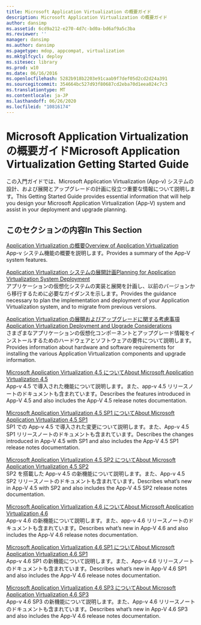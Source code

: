 ```yaml
---
title: Microsoft Application Virtualization の概要ガイド
description: Microsoft Application Virtualization の概要ガイド
author: dansimp
ms.assetid: 6cd9a212-e270-4d7c-bd0a-bd6af9a5c3ba
ms.reviewer: ''
manager: dansimp
ms.author: dansimp
ms.pagetype: mdop, appcompat, virtualization
ms.mktglfcycl: deploy
ms.sitesec: library
ms.prod: w10
ms.date: 06/16/2016
ms.openlocfilehash: 5282b918b2203e91caab9f7def05d2cd2d24a391
ms.sourcegitcommit: 354664bc527d93f80687cd2eba70d1eea024c7c3
ms.translationtype: MT
ms.contentlocale: ja-JP
ms.lasthandoff: 06/26/2020
ms.locfileid: "10816174"
---
```

# <span data-ttu-id="81881-103">Microsoft Application Virtualization の概要ガイド</span><span class="sxs-lookup"><span data-stu-id="81881-103">Microsoft Application Virtualization Getting Started Guide</span></span>


<span data-ttu-id="81881-104">この入門ガイドでは、Microsoft Application Virtualization (App-v) システムの設計、および展開とアップグレードの計画に役立つ重要な情報について説明します。</span><span class="sxs-lookup"><span data-stu-id="81881-104">This Getting Started Guide provides essential information that will help you design your Microsoft Application Virtualization (App-V) system and assist in your deployment and upgrade planning.</span></span>

## <span data-ttu-id="81881-105">このセクションの内容</span><span class="sxs-lookup"><span data-stu-id="81881-105">In This Section</span></span>


<a href="" id="overview-of-application-virtualization"></a>[<span data-ttu-id="81881-106">Application Virtualization の概要</span><span class="sxs-lookup"><span data-stu-id="81881-106">Overview of Application Virtualization</span></span>](overview-of-application-virtualization.md)  
<span data-ttu-id="81881-107">App-v システム機能の概要を説明します。</span><span class="sxs-lookup"><span data-stu-id="81881-107">Provides a summary of the App-V system features.</span></span>

<a href="" id="planning-for-application-virtualization-system-deployment"></a>[<span data-ttu-id="81881-108">Application Virtualization システムの展開計画</span><span class="sxs-lookup"><span data-stu-id="81881-108">Planning for Application Virtualization System Deployment</span></span>](planning-for-application-virtualization-system-deployment.md)  
<span data-ttu-id="81881-109">アプリケーションの仮想化システムの実装と展開を計画し、以前のバージョンから移行するために必要なガイダンスを示します。</span><span class="sxs-lookup"><span data-stu-id="81881-109">Provides the guidance necessary to plan the implementation and deployment of your Application Virtualization system, and to migrate from previous versions.</span></span>

<a href="" id="application-virtualization-deployment-and-upgrade-considerations"></a>[<span data-ttu-id="81881-110">Application Virtualization の展開およびアップグレードに関する考慮事項</span><span class="sxs-lookup"><span data-stu-id="81881-110">Application Virtualization Deployment and Upgrade Considerations</span></span>](application-virtualization-deployment-and-upgrade-considerations-copy.md)  
<span data-ttu-id="81881-111">さまざまなアプリケーションの仮想化コンポーネントとアップグレード情報をインストールするためのハードウェアとソフトウェアの要件について説明します。</span><span class="sxs-lookup"><span data-stu-id="81881-111">Provides information about hardware and software requirements for installing the various Application Virtualization components and upgrade information.</span></span>

<a href="" id="about-microsoft-application-virtualization-4-5"></a>[<span data-ttu-id="81881-112">Microsoft Application Virtualization 4.5 について</span><span class="sxs-lookup"><span data-stu-id="81881-112">About Microsoft Application Virtualization 4.5</span></span>](about-microsoft-application-virtualization-45.md)  
<span data-ttu-id="81881-113">App-v 4.5 で導入された機能について説明します。また、app-v 4.5 リリースノートのドキュメントも含まれています。</span><span class="sxs-lookup"><span data-stu-id="81881-113">Describes the features introduced in App-V 4.5 and also includes the App-V 4.5 release notes documentation.</span></span>

<a href="" id="about-microsoft-application-virtualization-4-5-sp1"></a>[<span data-ttu-id="81881-114">Microsoft Application Virtualization 4.5 SP1 について</span><span class="sxs-lookup"><span data-stu-id="81881-114">About Microsoft Application Virtualization 4.5 SP1</span></span>](about-microsoft-application-virtualization-45-sp1.md)  
<span data-ttu-id="81881-115">SP1 での App-v 4.5 で導入された変更について説明します。また、App-v 4.5 SP1 リリースノートのドキュメントも含まれています。</span><span class="sxs-lookup"><span data-stu-id="81881-115">Describes the changes introduced in App-V 4.5 with SP1 and also includes the App-V 4.5 SP1 release notes documentation.</span></span>

<a href="" id="about-microsoft-application-virtualization-4-5-sp2"></a>[<span data-ttu-id="81881-116">Microsoft Application Virtualization 4.5 SP2 について</span><span class="sxs-lookup"><span data-stu-id="81881-116">About Microsoft Application Virtualization 4.5 SP2</span></span>](about-microsoft-application-virtualization-45-sp2.md)  
<span data-ttu-id="81881-117">SP2 を搭載した App-v 4.5 の新機能について説明します。また、App-v 4.5 SP2 リリースノートのドキュメントも含まれています。</span><span class="sxs-lookup"><span data-stu-id="81881-117">Describes what’s new in App-V 4.5 with SP2 and also includes the App-V 4.5 SP2 release notes documentation.</span></span>

<a href="" id="about-microsoft-application-virtualization-4-6"></a>[<span data-ttu-id="81881-118">Microsoft Application Virtualization 4.6 について</span><span class="sxs-lookup"><span data-stu-id="81881-118">About Microsoft Application Virtualization 4.6</span></span>](about-microsoft-application-virtualization-46.md)  
<span data-ttu-id="81881-119">App-v 4.6 の新機能について説明します。また、app-v 4.6 リリースノートのドキュメントも含まれています。</span><span class="sxs-lookup"><span data-stu-id="81881-119">Describes what’s new in App-V 4.6 and also includes the App-V 4.6 release notes documentation.</span></span>

<a href="" id="about-microsoft-application-virtualization-4-6-sp1"></a>[<span data-ttu-id="81881-120">Microsoft Application Virtualization 4.6 SP1 について</span><span class="sxs-lookup"><span data-stu-id="81881-120">About Microsoft Application Virtualization 4.6 SP1</span></span>](about-microsoft-application-virtualization-46-sp1.md)  
<span data-ttu-id="81881-121">App-v 4.6 SP1 の新機能について説明します。また、App-v 4.6 リリースノートのドキュメントも含まれています。</span><span class="sxs-lookup"><span data-stu-id="81881-121">Describes what’s new in App-V 4.6 SP1 and also includes the App-V 4.6 release notes documentation.</span></span>

<a href="" id="about-microsoft-application-virtualization-4-6-sp3"></a>[<span data-ttu-id="81881-122">Microsoft Application Virtualization 4.6 SP3 について</span><span class="sxs-lookup"><span data-stu-id="81881-122">About Microsoft Application Virtualization 4.6 SP3</span></span>](about-microsoft-application-virtualization-46-sp3.md)  
<span data-ttu-id="81881-123">App-v 4.6 SP3 の新機能について説明します。また、App-v 4.6 リリースノートのドキュメントも含まれています。</span><span class="sxs-lookup"><span data-stu-id="81881-123">Describes what’s new in App-V 4.6 SP3 and also includes the App-V 4.6 release notes documentation.</span></span>

 

 





